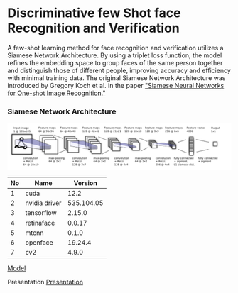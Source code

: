 # Discriminative few Shot face Recognition and Verification

A few-shot learning method for face recognition and verification utilizes a Siamese Network Architecture. By using a triplet loss function, the model refines the embedding space to group faces of the same person together and distinguish those of different people, improving accuracy and efficiency with minimal training data. The original Siamese Network Architecture was introduced by Gregory Koch et al. in the paper ["Siamese Neural Networks for One-shot Image Recognition."](https://www.cs.cmu.edu/~rsalakhu/papers/oneshot1.pdf)

### Siamese Network Architecture
![Example Image](resource/Module_siamese_ntk.png)


| No | Name | Version |
|----------|----------|----------|
| 1 | cuda  | 12.2 |
| 2 | nvidia driver | 535.104.05 |
| 3 | tensorflow | 2.15.0 |
| 4 | retinaface | 0.0.17 |
| 5 | mtcnn | 0.1.0 |
| 6 | openface | 19.24.4 |
| 7 | cv2 | 4.9.0 |




[Model](https://drive.google.com/file/d/1MslUExsEdewxx0RyH5_wB1QsKaguWzth/view?usp=drive_link)

Presentation
[Presentation](https://docs.google.com/presentation/d/1r6ZgzKJysU0XE2EPFiR20TBGDD3QVMhU/edit?usp=sharing&ouid=101643233388980217770&rtpof=true&sd=true)

